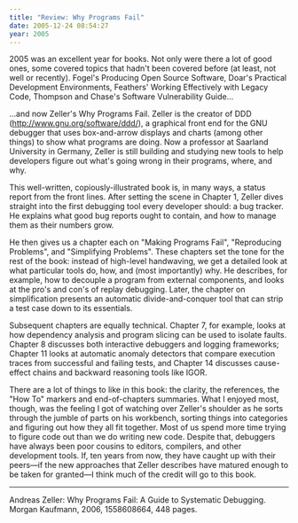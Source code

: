 ```yaml
---
title: "Review: Why Programs Fail"
date: 2005-12-24 08:54:27
year: 2005
---
```

2005 was an excellent year for books.  Not only were there a lot of good ones, some covered topics that hadn't been covered before (at least, not well or recently). Fogel's Producing Open Source Software, Doar's Practical Development Environments, Feathers' Working Effectively with Legacy Code, Thompson and Chase's Software Vulnerability Guide…

…and now Zeller's Why Programs Fail.  Zeller is the creator of DDD (http://www.gnu.org/software/ddd/), a graphical front end for the GNU debugger that uses box-and-arrow displays and charts (among other things) to show what programs are doing.  Now a professor at Saarland University in Germany, Zeller is still building and studying new tools to help developers figure out what's going wrong in their programs, where, and why.

This well-written, copiously-illustrated book is, in many ways, a status report from the front lines.  After setting the scene in Chapter 1, Zeller dives straight into the first debugging tool every developer should: a bug tracker.  He explains what good bug reports ought to contain, and how to manage them as their numbers grow.

He then gives us a chapter each on "Making Programs Fail", "Reproducing Problems", and "Simplifying Problems".  These chapters set the tone for the rest of the book: instead of high-level handwaving, we get a detailed look at what particular tools do, how, and (most importantly) why.  He describes, for example, how to decouple a program from external components, and looks at the pro's and con's of replay debugging.  Later, the chapter on simplification presents an automatic divide-and-conquer tool that can strip a test case down to its essentials.

Subsequent chapters are equally technical.  Chapter 7, for example, looks at how dependency analysis and program slicing can be used to isolate faults.  Chapter 8 discusses both interactive debuggers and logging frameworks; Chapter 11 looks at automatic anomaly detectors that compare execution traces from successful and failing tests, and Chapter 14 discusses cause-effect chains and backward reasoning tools like IGOR.

There are a lot of things to like in this book: the clarity, the references, the "How To" markers and end-of-chapters summaries.  What I enjoyed most, though, was the feeling I got of watching over Zeller's shoulder as he sorts through the jumble of parts on his workbench, sorting things into categories and figuring out how they all fit together.  Most of us spend more time trying to figure code out than we do writing new code.  Despite that, debuggers have always been poor cousins to editors, compilers, and other development tools. If, ten years from now, they have caught up with their peers—if the new approaches that Zeller describes have matured enough to be taken for granted—I think much of the credit will go to this book.

<hr />Andreas Zeller: Why Programs Fail: A Guide to Systematic Debugging.  Morgan Kaufmann, 2006, 1558608664, 448 pages.
